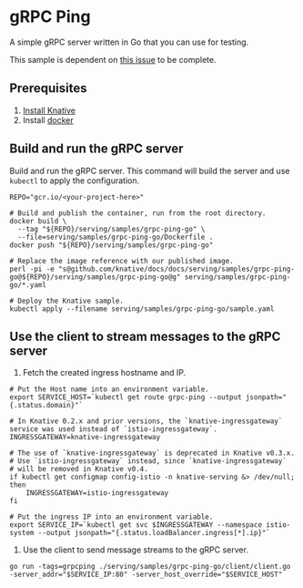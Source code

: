 # gRPC Ping

A simple gRPC server written in Go that you can use for testing.

This sample is dependent on
[this issue](https://github.com/knative/serving/issues/1047) to be complete.

## Prerequisites

1. [Install Knative](https://github.com/knative/docs/blob/master/install/README.md)
1. Install [docker](https://www.docker.com/)

## Build and run the gRPC server

Build and run the gRPC server. This command will build the server and use
`kubectl` to apply the configuration.

```shell
REPO="gcr.io/<your-project-here>"

# Build and publish the container, run from the root directory.
docker build \
  --tag "${REPO}/serving/samples/grpc-ping-go" \
  --file=serving/samples/grpc-ping-go/Dockerfile .
docker push "${REPO}/serving/samples/grpc-ping-go"

# Replace the image reference with our published image.
perl -pi -e "s@github.com/knative/docs/docs/serving/samples/grpc-ping-go@${REPO}/serving/samples/grpc-ping-go@g" serving/samples/grpc-ping-go/*.yaml

# Deploy the Knative sample.
kubectl apply --filename serving/samples/grpc-ping-go/sample.yaml
```

## Use the client to stream messages to the gRPC server

1. Fetch the created ingress hostname and IP.

```shell
# Put the Host name into an environment variable.
export SERVICE_HOST=`kubectl get route grpc-ping --output jsonpath="{.status.domain}"`

# In Knative 0.2.x and prior versions, the `knative-ingressgateway` service was used instead of `istio-ingressgateway`.
INGRESSGATEWAY=knative-ingressgateway

# The use of `knative-ingressgateway` is deprecated in Knative v0.3.x.
# Use `istio-ingressgateway` instead, since `knative-ingressgateway`
# will be removed in Knative v0.4.
if kubectl get configmap config-istio -n knative-serving &> /dev/null; then
    INGRESSGATEWAY=istio-ingressgateway
fi

# Put the ingress IP into an environment variable.
export SERVICE_IP=`kubectl get svc $INGRESSGATEWAY --namespace istio-system --output jsonpath="{.status.loadBalancer.ingress[*].ip}"`
```

1. Use the client to send message streams to the gRPC server.

```shell
go run -tags=grpcping ./serving/samples/grpc-ping-go/client/client.go -server_addr="$SERVICE_IP:80" -server_host_override="$SERVICE_HOST"
```
